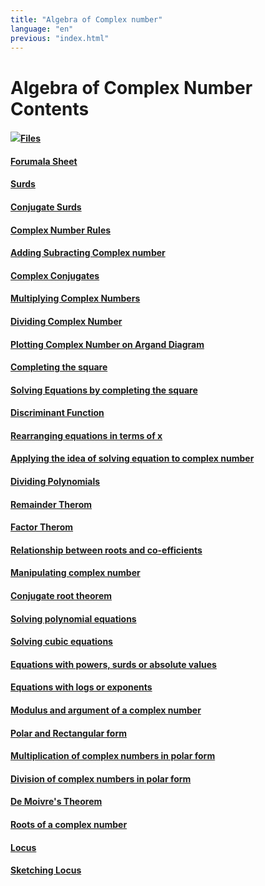 ```yaml
---
title: "Algebra of Complex number"
language: "en"
previous: "index.html"
---
```


# Algebra of Complex Number Contents

#### <img id="folderImg" src="../assets/img/folder.png" class="icon">[Files](algebraFiles.html)
#### [Forumala Sheet](formulas.html)
#### [Surds](surds.html)
#### [Conjugate Surds](page.html)
#### [Complex Number Rules](page.html)
#### [Adding Subracting Complex number](page.html)
#### [Complex Conjugates](page.html)
#### [Multiplying Complex Numbers](page.html)
#### [Dividing Complex Number](page.html)
#### [Plotting Complex Number on Argand Diagram](page.html)
#### [Completing the square](page.html)
#### [Solving Equations by completing the square](page.html)
#### [Discriminant Function](page.html)
#### [Rearranging equations in terms of x](page.html)
#### [Applying the idea of solving equation to complex number](page.html)
#### [Dividing Polynomials](page.html)
#### [Remainder Therom](page.html)
#### [Factor Therom](page.html)
#### [Relationship between roots and co-efficients](page.html)
#### [Manipulating complex number](page.html)
#### [Conjugate root theorem](page.html)
#### [Solving polynomial equations](page.html)
#### [Solving cubic equations](page.html)
#### [Equations with powers, surds or absolute values](page.html)
#### [Equations with logs or exponents](page.html)
#### [Modulus and argument of a complex number](page.html)
#### [Polar and Rectangular form](page.html)
#### [Multiplication of complex numbers in polar form](page.html)
#### [Division of complex numbers in polar form](page.html)
#### [De Moivre's Theorem](page.html)
#### [Roots of a complex number](page.html)
#### [Locus](page.html)
#### [Sketching Locus](page.html)


